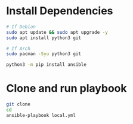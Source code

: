 
# Install Dependencies

```bash
# If Debian
sudo apt update && sudo apt upgrade -y
sudo apt install python3 git

# If Arch
sudo pacman -Syu python3 git

python3 -m pip install ansible
```

# Clone and run playbook

```bash
git clone 
cd 
ansible-playbook local.yml
```

